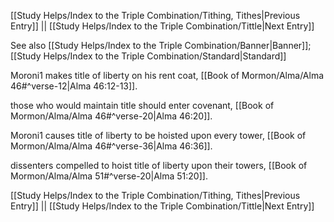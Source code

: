 [[Study Helps/Index to the Triple Combination/Tithing, Tithes|Previous Entry]]  ||  [[Study Helps/Index to the Triple Combination/Tittle|Next Entry]]

 See also [[Study Helps/Index to the Triple Combination/Banner|Banner]]; [[Study Helps/Index to the Triple Combination/Standard|Standard]]

 Moroni1 makes title of liberty on his rent coat, [[Book of Mormon/Alma/Alma 46#^verse-12|Alma 46:12-13]].

 those who would maintain title should enter covenant, [[Book of Mormon/Alma/Alma 46#^verse-20|Alma 46:20]].

 Moroni1 causes title of liberty to be hoisted upon every tower, [[Book of Mormon/Alma/Alma 46#^verse-36|Alma 46:36]].

 dissenters compelled to hoist title of liberty upon their towers, [[Book of Mormon/Alma/Alma 51#^verse-20|Alma 51:20]].

[[Study Helps/Index to the Triple Combination/Tithing, Tithes|Previous Entry]]  ||  [[Study Helps/Index to the Triple Combination/Tittle|Next Entry]]